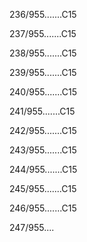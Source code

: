 236/955.......C15 


237/955.......C15 


238/955.......C15 


239/955.......C15 


240/955.......C15 


241/955.......C15 


242/955.......C15 


243/955.......C15 


244/955.......C15 


245/955.......C15 


246/955.......C15 


247/955.... 

